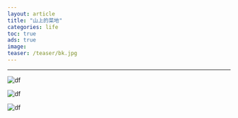 ```yaml
---
layout: article
title: "山上的菜地"
categories: life
toc: true
ads: true
image:
teaser: /teaser/bk.jpg
---
```


---



![df](https://github.com/storage201608/storage/blob/master/myhome2016/_posts/life/2016-08-27-1535life.md/IMG_20160827_124749.jpg?raw=true)



![df](https://github.com/storage201608/storage/blob/master/myhome2016/_posts/life/2016-08-27-1535life.md/IMG_20160827_124753.jpg?raw=true)



![df](https://github.com/storage201608/storage/blob/master/myhome2016/_posts/life/2016-08-27-1535life.md/IMG_20160827_124744.jpg?raw=true)

